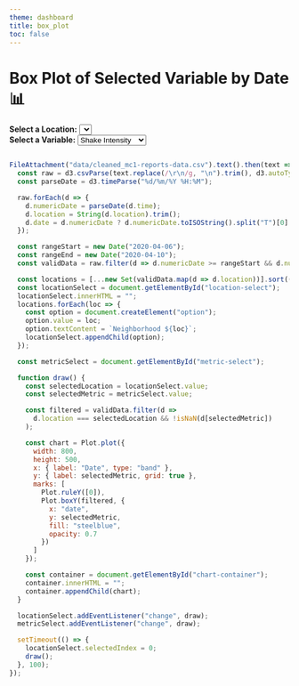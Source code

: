 ```yaml
---
theme: dashboard
title: box_plot
toc: false
---
```


# Box Plot of Selected Variable by Date 📊

<div class="section">
  <label for="location-select"><strong>Select a Location:</strong></label>
  <select id="location-select"></select>
</div>

<div class="section">
  <label for="metric-select"><strong>Select a Variable:</strong></label>
  <select id="metric-select">
    <option value="shake_intensity">Shake Intensity</option>
    <option value="sewer_and_water">Sewer & Water</option>
    <option value="power">Power</option>
    <option value="roads_and_bridges">Roads & Bridges</option>
    <option value="medical">Medical</option>
    <option value="buildings">Buildings</option>
  </select>
</div>

<div class="section">
  <div id="chart-container" class="chart-box"></div>
</div>


```js

FileAttachment("data/cleaned_mc1-reports-data.csv").text().then(text => {
  const raw = d3.csvParse(text.replace(/\r\n/g, "\n").trim(), d3.autoType);
  const parseDate = d3.timeParse("%d/%m/%Y %H:%M");

  raw.forEach(d => {
    d.numericDate = parseDate(d.time);
    d.location = String(d.location).trim();
    d.date = d.numericDate ? d.numericDate.toISOString().split("T")[0] : null;
  });

  const rangeStart = new Date("2020-04-06");
  const rangeEnd = new Date("2020-04-10");
  const validData = raw.filter(d => d.numericDate >= rangeStart && d.numericDate <= rangeEnd);

  const locations = [...new Set(validData.map(d => d.location))].sort((a, b) => +a - +b);
  const locationSelect = document.getElementById("location-select");
  locationSelect.innerHTML = "";
  locations.forEach(loc => {
    const option = document.createElement("option");
    option.value = loc;
    option.textContent = `Neighborhood ${loc}`;
    locationSelect.appendChild(option);
  });

  const metricSelect = document.getElementById("metric-select");

  function draw() {
    const selectedLocation = locationSelect.value;
    const selectedMetric = metricSelect.value;

    const filtered = validData.filter(d =>
      d.location === selectedLocation && !isNaN(d[selectedMetric])
    );

    const chart = Plot.plot({
      width: 800,
      height: 500,
      x: { label: "Date", type: "band" },
      y: { label: selectedMetric, grid: true },
      marks: [
        Plot.ruleY([0]),
        Plot.boxY(filtered, {
          x: "date",
          y: selectedMetric,
          fill: "steelblue",
          opacity: 0.7
        })
      ]
    });

    const container = document.getElementById("chart-container");
    container.innerHTML = "";
    container.appendChild(chart);
  }

  locationSelect.addEventListener("change", draw);
  metricSelect.addEventListener("change", draw);

  setTimeout(() => {
    locationSelect.selectedIndex = 0;
    draw();
  }, 100);
});
